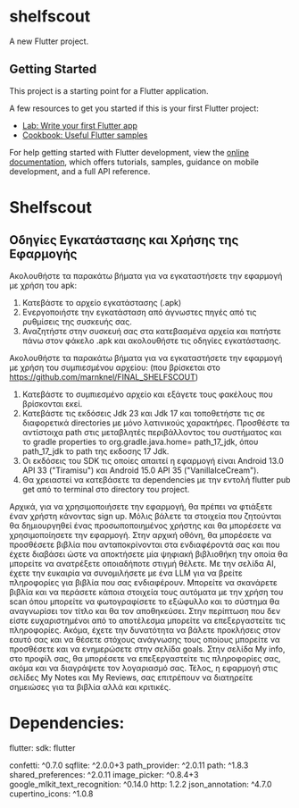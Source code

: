 # shelfscout

A new Flutter project.

## Getting Started

This project is a starting point for a Flutter application.

A few resources to get you started if this is your first Flutter project:

- [Lab: Write your first Flutter app](https://docs.flutter.dev/get-started/codelab)
- [Cookbook: Useful Flutter samples](https://docs.flutter.dev/cookbook)

For help getting started with Flutter development, view the
[online documentation](https://docs.flutter.dev/), which offers tutorials,
samples, guidance on mobile development, and a full API reference.

# Shelfscout
## Οδηγίες Εγκατάστασης και Χρήσης της Εφαρμογής

Ακολουθήστε τα παρακάτω βήματα για να εγκαταστήσετε την εφαρμογή με χρήση του apk:

 1. Κατεβάστε το αρχείο εγκατάστασης (.apk)
 2. Ενεργοποιήστε την εγκατάσταση από άγνωστες πηγές από τις ρυθμίσεις της συσκευής σας.
 3. Αναζητήστε στην συσκευή σας στα κατεβασμένα αρχεία και πατήστε πάνω στον φάκελο .apk και ακολουθήστε τις οδηγίες εγκατάστασης.

Ακολουθήστε τα παρακάτω βήματα για να εγκαταστήσετε την εφαρμογή με χρήση του συμπιεσμένου αρχείου: (που βρίσκεται στο https://github.com/marnknel/FINAL_SHELFSCOUT)

1. Κατεβάστε το συμπιεσμένο αρχείο και εξάγετε τους φακέλους που βρίσκονται εκεί.
2. Κατεβάστε τις εκδόσεις Jdk 23 και Jdk 17 και τοποθετήστε τις σε διαφορετικά directories με μόνο λατινικούς χαρακτήρες. Προσθέστε τα αντίστοιχα path στις μεταβλητές περιβάλλοντος του συστήματος και το gradle properties το org.gradle.java.home= path_17_jdk, όπου path_17_jdk το path της εκδοσης 17 Jdk.
3. Οι εκδόσεις του SDK τις οποίες απαιτεί η εφαρμογή είναι Android 13.0 ΑPI 33 ("Tiramisu") και Android 15.0 ΑPI 35 ("VanillaIceCream").
4. Θα χρειαστεί να κατεβάσετε τα dependencies με την εντολή flutter pub get από το terminal στο directory του project. 
 
  Αρχικά, για να χρησιμοποιήσετε την εφαρμογή, θα πρέπει να φτιάξετε έναν χρήστη κάνοντας sign up. Μόλις βάλετε τα στοιχεία που ζητούνται θα δημιουργηθεί ένας προσωποποιημένος χρήστης και θα μπορέσετε να χρησιμοποίησετε την εφαρμογή.
  Στην αρχική οθόνη, θα μπορέσετε να προσθέσετε βιβλία που ανταποκρίνονται στα ενδιαφέροντά σας και που έχετε διαβάσει ώστε να αποκτήσετε μία ψηφιακή βιβλιοθήκη την οποία θα μπορείτε να ανατρέξετε οποιαδήποτε στιγμή θέλετε.
  Με την σελίδα AI, έχετε την ευκαιρία να συνομιλήσετε με ένα LLM για να βρείτε πληροφορίες για βιβλία που σας ενδιαφέρουν.
  Μπορείτε να σκανάρετε βιβλία και να περάσετε κάποια στοιχεία τους αυτόματα με την χρήση του scan όπου μπορείτε να φωτογραφίσετε το εξώφυλλο και το σύστημα θα αναγνωρίσει τον τίτλο και θα τον αποθηκεύσει. Στην περίπτωση που δεν είστε ευχαριστημένοι από το αποτέλεσμα μπορείτε να επεξεργαστείτε τις πληροφορίες.
  Ακόμα, έχετε την δυνατότητα να βάλετε προκλήσεις στον εαυτό σας και να θέσετε στόχους ανάγνωσης τους οποίους μπορείτε να προσθέσετε και να ενημερώσετε στην σελίδα goals.
  Στην σελίδα My info, στο προφίλ σας, θα μπορέσετε να επεξεργαστείτε τις πληροφορίες σας, ακόμα και να διαγράψετε τον λογαριασμό σας.
  Τέλος, η εφαρμογή στις σελίδες My Notes και My Reviews, σας επιτρέπουν να διατηρείτε σημειώσες για τα βιβλία αλλά και κριτικές.


# Dependencies:
  flutter:
    sdk: flutter
    
  confetti: ^0.7.0
  sqflite: ^2.0.0+3
  path_provider: ^2.0.11 
  path: ^1.8.3
  shared_preferences: ^2.0.11
  image_picker: ^0.8.4+3
  google_mlkit_text_recognition: ^0.14.0
  http: 1.2.2
  json_annotation: ^4.7.0
  cupertino_icons: ^1.0.8
